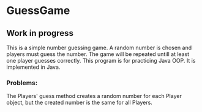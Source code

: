# GuessGame
## Work in progress
This is a simple number guessing game. A random number is chosen and players must guess the number. The game will be repeated untill at least one player guesses correctly.
This program is for practicing Java OOP. It is implemented in Java.

### Problems:
The Players' guess method creates a random number for each Player object, but the created number is the same for all Players.
